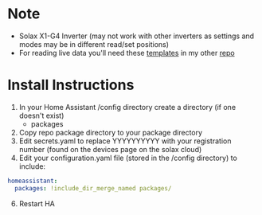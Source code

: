 # Note
- Solax X1-G4 Inverter (may not work with other inverters as settings and modes may be in different read/set positions)
- For reading live data you'll need these [templates](https://github.com/RGx01/home-assistant-Solax-Zappi-Octopus-Control/blob/main/config/packages/solax_additions/templates.yaml) in my other [repo](https://github.com/RGx01/home-assistant-Solax-Zappi-Octopus-Control) 




# Install Instructions
1. In your Home Assistant /config directory create a directory (if one doesn't exist)
   * packages
2. Copy repo package directory to your package directory
3. Edit secrets.yaml to replace YYYYYYYYYY with your registration number (found on the devices page on the solax cloud)
4. Edit your configuration.yaml file (stored in the /config directory) to include:
```yaml
homeassistant:
  packages: !include_dir_merge_named packages/
```
6. Restart HA